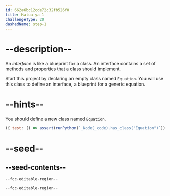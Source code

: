 ```yaml
---
id: 662a6bc12cde72c32fb526f0
title: Hatua ya 1
challengeType: 20
dashedName: step-1
---
```


# --description--

An <dfn>interface</dfn> is like a blueprint for a class. An interface contains a set of methods and properties that a class should implement.

Start this project by declaring an empty class named `Equation`. You will use this class to define an interface, a blueprint for a generic equation.

# --hints--

You should define a new class named `Equation`.

```js
({ test: () => assert(runPython(`_Node(_code).has_class("Equation")`)) })
```

# --seed--

## --seed-contents--

```py
--fcc-editable-region--

--fcc-editable-region--
```
